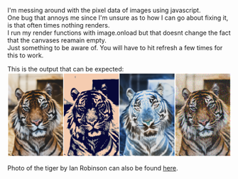 I'm messing around with the pixel data of images using javascript.  
One bug that annoys me since I'm unsure as to how I can go about fixing it, is that often times nothing renders.  
I run my render functions with image.onload but that doesnt change the fact that the canvases reamain empty.  
Just something to be aware of.  You will have to hit refresh a few times for this to work.  

This is the output that can be expected:  
![screenshot](ian-robinson-tiger-example-output.PNG)

Photo of the tiger by Ian Robinson can also be found [here](https://unsplash.com/photos/DfKZs6DOrw4).
